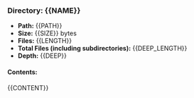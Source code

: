 ### Directory: {{NAME}}

- **Path:** {{PATH}}
- **Size:** {{SIZE}} bytes
- **Files:** {{LENGTH}}
- **Total Files (including subdirectories):** {{DEEP_LENGTH}}
- **Depth:** {{DEEP}}

#### Contents:

{{CONTENT}}